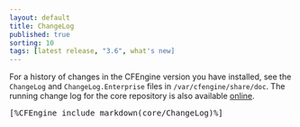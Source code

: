 ```yaml
---
layout: default
title: ChangeLog
published: true
sorting: 10
tags: [latest release, "3.6", what's new]
---
```


For a history of changes in the CFEngine version you have installed, see the `ChangeLog` and 
`ChangeLog.Enterprise` files in `/var/cfengine/share/doc`. The running change log
for the core repository is also available 
[online](https://github.com/cfengine/core/blob/master/ChangeLog).

<pre>
[%CFEngine_include_markdown(core/ChangeLog)%]
</pre>
